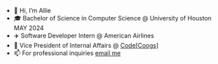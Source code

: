 - 👋 Hi, I’m Allie
- 🎓 Bachelor of Science in Computer Science @ University of Houston MAY 2024
- ✈️ Software Developer Intern @ American Airlines
- 🤖 Vice President of Internal Affairs @ <a href = "https://www.codecoogs.com/"> Code[Coogs] </a>
- 📫 For professional inquiries <a href = "mailto:arodrigues.tech@outlook.com"> email me </a>

<!---
allierodrigues/allierodrigues is a ✨ special ✨ repository because its `README.md` (this file) appears on your GitHub profile.
You can click the Preview link to take a look at your changes.
--->
